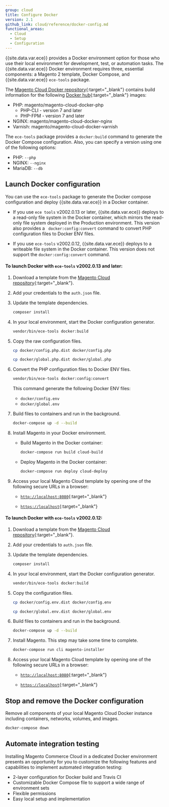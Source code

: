 ```yaml
---
group: cloud
title: Configure Docker
version: 2.1
github_link: cloud/reference/docker-config.md
functional_areas:
  - Cloud
  - Setup
  - Configuration
---
```


{{site.data.var.ece}} provides a Docker environment option for those who use their local environment for development, test, or automation tasks. The {{site.data.var.ece}} Docker environment requires three, essential components: a Magento 2 template, Docker Compose, and {{site.data.var.ece}} `ece-tools` package.

The [Magento Cloud Docker repository](https://github.com/magento/magento-cloud-docker){:target="\_blank"} contains build information for the following [Docker hub](https://hub.docker.com/r/magento/){:target="\_blank"} images:

- PHP: magento/magento-cloud-docker-php
    -  PHP-CLI - version 7 and later
    -  PHP-FPM - version 7 and later
- NGINX: magento/magento-cloud-docker-nginx
- Varnish: magento/magento-cloud-docker-varnish

The `ece-tools` package provides a `docker:build` command to generate the Docker Compose configuration. Also, you can specify a version using one of the following options:

- PHP: `--php`
- NGINX: `--nginx`
- MariaDB: `--db`

## Launch Docker configuration

You can use the `ece-tools` package to generate the Docker compose configuration and deploy {{site.data.var.ece}} in a Docker container.

-  If you use `ece tools` v2002.0.13 or later, {{site.data.var.ece}} deploys to a read-only file system in the Docker container, which mirrors the read-only file system deployed in the Production environment. This version also provides a ` docker:config:convert` command to convert PHP configuration files to Docker ENV files.

-  If you use `ece-tools` v2002.0.12, {{site.data.var.ece}} deploys to a writeable file system in the Docker container. This version does not support the `docker:config:convert` command.

#### To launch Docker with `ece-tools` v2002.0.13 and later:

1.  Download a template from the [Magento Cloud repository](https://github.com/magento/magento-cloud){:target="\_blank"}.
1.  Add your credentials to the `auth.json` file.
1.  Update the template dependencies.

    ```bash
    composer install
    ```

1.  In your local environment, start the Docker configuration generator.

    ```bash
    vendor/bin/ece-tools docker:build
    ```

1.  Copy the raw configuration files.

    ```bash
    cp docker/config.php.dist docker/config.php
    ```

    ```bash
    cp docker/global.php.dist docker/global.php
    ```

1. Convert the PHP configuration files to Docker ENV files.

    ```bash
    vendor/bin/ece-tools docker:config:convert
    ```
    This command generate the following Docker ENV files:

    * `docker/config.env`
    * `docker/global.env`

1.  Build files to containers and run in the background.

    ```bash
    docker-compose up -d --build
    ```

1. Install Magento in your Docker environment.

    * Build Magento in the Docker container:

        ```bash
        docker-compose run build cloud-build
        ```

    * Deploy Magento in the Docker container:

        ```bash
        docker-compose run deploy cloud-deploy
        ```

1.  Access your local Magento Cloud template by opening one of the following secure URLs in a browser:

    -  [`http://localhost:8080`](http://localhost:8080){:target="\_blank"}

    -  [`https://localhost`](https://localhost){:target="\_blank"}

#### To launch Docker with `ece-tools` v2002.0.12:

1.  Download a template from the [Magento Cloud repository](https://github.com/magento/magento-cloud){:target="\_blank"}.

1.  Add your credentials to `auth.json` file.

1.  Update the template dependencies.

    ```bash
    composer install
    ```

1.  In your local environment, start the Docker configuration generator.

    ```bash
    vendor/bin/ece-tools docker:build
    ```

1.  Copy the configuration files.

    ```bash
    cp docker/config.env.dist docker/config.env
    ```

    ```bash
    cp docker/global.env.dist docker/global.env
    ```

1.  Build files to containers and run in the background.

    ```bash
    docker-compose up -d --build
    ```

1.  Install Magento. This step may take some time to complete.

    ```bash
    docker-compose run cli magento-installer
    ```

1.  Access your local Magento Cloud template by opening one of the following secure URLs in a browser:

    -  [`http://localhost:8080`](http://localhost:8080){:target="\_blank"}

    -  [`https://localhost`](https://localhost){:target="\_blank"}

## Stop and remove the Docker configuration

Remove all components of your local Magento Cloud Docker instance including containers, networks, volumes, and images.

```bash
docker-compose down
```

## Automate integration testing

Installing Magento Commerce Cloud in a dedicated Docker environment presents an opportunity for you to customize the following features and capabilities to implement automated integration testing:

-  2-layer configuration for Docker build and Travis CI
-  Customizable Docker Compose file to support a wide range of environment sets
-  Flexible permissions
-  Easy local setup and implementation
